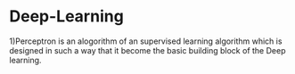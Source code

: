 # Deep-Learning

1)Perceptron is an alogorithm of an supervised learning algorithm which is designed in such a way that it become the basic building block of the Deep learning.
